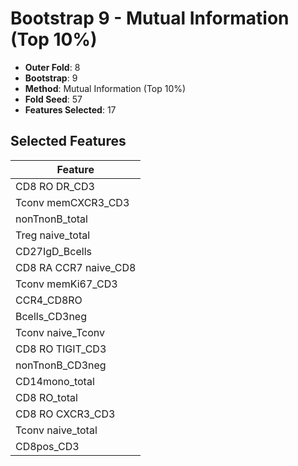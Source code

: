 # Bootstrap 9 - Mutual Information (Top 10%)

- **Outer Fold**: 8
- **Bootstrap**: 9
- **Method**: Mutual Information (Top 10%)
- **Fold Seed**: 57
- **Features Selected**: 17

## Selected Features

| Feature |
|---------|
| CD8 RO DR_CD3 |
| Tconv memCXCR3_CD3 |
| nonTnonB_total |
| Treg naive_total |
| CD27IgD_Bcells |
| CD8 RA CCR7 naive_CD8 |
| Tconv memKi67_CD3 |
| CCR4_CD8RO |
| Bcells_CD3neg |
| Tconv naive_Tconv |
| CD8 RO TIGIT_CD3 |
| nonTnonB_CD3neg |
| CD14mono_total |
| CD8 RO_total |
| CD8 RO CXCR3_CD3 |
| Tconv naive_total |
| CD8pos_CD3 |
